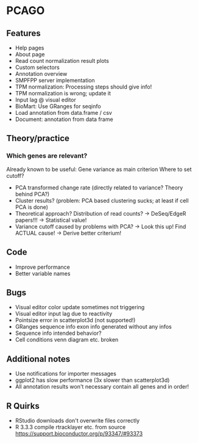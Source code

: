 # PCAGO

## Features

* Help pages
* About page
* Read count normalization result plots
* Custom selectors
* Annotation overview
* SMPFPP server implementation
* TPM normalization: Processing steps should give info!
* TPM normalization is wrong; update it
* Input lag @ visual editor
* BioMart: Use GRanges for seqinfo
* Load annotation from data.frame / csv
* Document: annotation from data frame

## Theory/practice

### Which genes are relevant?

Already known to be useful: Gene variance as main criterion
Where to set cutoff?

* PCA transformed change rate (directly related to variance? Theory behind PCA?)
* Cluster results? (problem: PCA based clustering sucks; at least if cell PCA is done)
* Theoretical approach? Distribution of read counts? -> DeSeq/EdgeR papers!!! -> Statistical value!
* Variance cutoff caused by problems with PCA? -> Look this up! Find ACTUAL cause! -> Derive better criterium!


## Code

* Improve performance
* Better variable names

## Bugs

* Visual editor color update sometimes not triggering
* Visual editor input lag due to reactivity
* Pointsize error in scatterplot3d (not supported!)
* GRanges sequence info exon info generated without any infos
* Sequence info intended behavior?
* Cell conditions venn diagram etc. broken

## Additional notes

* Use notifications for importer messages
* ggplot2 has slow performance (3x slower than scatterplot3d)
* All annotation results won't necessary contain all genes and in order!

## R Quirks

* RStudio downloads don't overwrite files correctly
* R 3.3.3 compile rtracklayer etc. from source https://support.bioconductor.org/p/93347/#93373
